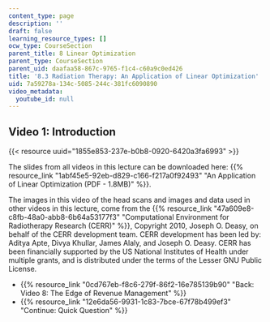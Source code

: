 ```yaml
---
content_type: page
description: ''
draft: false
learning_resource_types: []
ocw_type: CourseSection
parent_title: 8 Linear Optimization
parent_type: CourseSection
parent_uid: daafaa58-867c-9765-f1c4-c60a9c0ed426
title: '8.3 Radiation Therapy: An Application of Linear Optimization'
uid: 7a59278a-134c-5085-244c-381fc6090890
video_metadata:
  youtube_id: null
---
```

## Video 1: Introduction

{{< resource uuid="1855e853-237e-b0b8-0920-6420a3fa6993" >}}

The slides from all videos in this lecture can be downloaded here: {{% resource_link "1abf45e5-92eb-d829-c166-f217a0f92493" "An Application of Linear Optimization (PDF - 1.8MB)" %}}.

The images in this video of the head scans and images and data used in other videos in this lecture, come from the {{% resource_link "47a609e8-c8fb-48a0-abb8-6b64a53177f3" "Computational Environment for Radiotherapy Research (CERR)" %}}, Copyright 2010, Joseph O. Deasy, on behalf of the CERR development team. CERR development has been led by: Aditya Apte, Divya Khullar, James Alaly, and Joseph O. Deasy. CERR has been financially supported by the US National Institutes of Health under multiple grants, and is distributed under the terms of the Lesser GNU Public License.

- {{% resource_link "0cd767eb-f8c6-279f-86f2-16e785139b90" "Back: Video 8: The Edge of Revenue Management" %}}
- {{% resource_link "12e6da56-9931-1c83-7bce-67f78b499ef3" "Continue: Quick Question" %}}